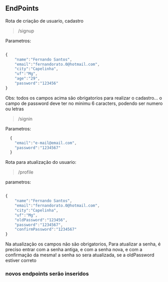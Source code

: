 ## EndPoints


Rota de criação de usuario, cadastro


>/signup

Parametros:

```js

{
	"name":"Fernando Santos",
	"email":"fernandorato.0@hotmail.com",
	"city":"Capelinha",
	"uf":"Mg",
	"age":"29",
	"password":"123456"
}


```

Obs: todos os campos acima são obrigatorios para realizar o cadastro...
o campo de password deve ter no minimu 6 caracters, podendo ser numero ou letras




>/signin

  Parametros:
  ```js
    {
	  "email":"e-mail@email.com",
	  "password":"1234567"
    }
  ```




Rota para atualização do usuario:


>/profile


parametros:

```js

{
	"name":"Fernando Santos",
	"email":"fernandorato.0@hotmail.com",
	"city":"Capelinha",
	"uf":"Mg",
	"oldPassword":"123456",
	"password":"1234567",
	"confirmPassword":"1234567"
}

```


Na atualização os campos não são obrigatorios,
Para atualizar a senha, é preciso entrar com a senha antiga, e com a senha nova, e com a confirmação da mesma!
a senha so sera atualizada, se a oldPassword estiver correto




### novos endpoints serão inseridos